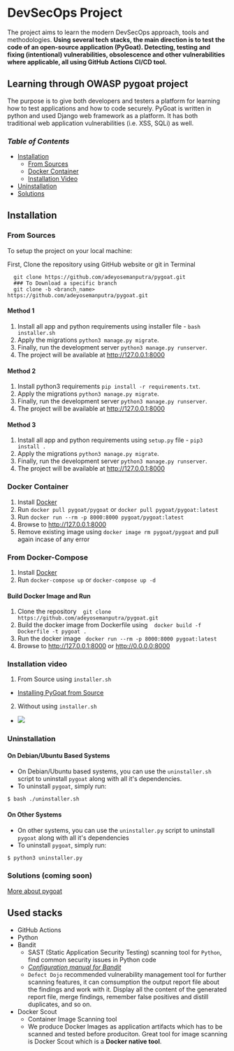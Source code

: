 # DevSecOps Project 

The project aims to learn the modern DevSecOps approach, tools and methodologies. **Using several tech stacks, the main direction is to test the code of an open-source application (PyGoat). Detecting, testing and fixing (intentional) vulnerabilities, obsolescence and other vulnerabilities where applicable, all using GitHub Actions CI/CD tool.**

## Learning through OWASP pygoat project
The purpose is to give both developers and testers a platform for learning how to test applications and how to code securely. PyGoat is written in python and used Django web framework as a platform. It has both traditional web application vulnerabilities (i.e. XSS, SQLi) as well.


### *Table of Contents*

  * [Installation](#installation)
     * [From Sources](#from-sources)
     * [Docker Container](#docker-container)
     * [Installation Video](#installation-video)
  * [Uninstallation](#uninstallation)
  * [Solutions](#solutions-coming-soon)

## Installation

### From Sources

To setup the project on your local machine:
<br>

First, Clone the repository using GitHub website or git in Terminal
```
  git clone https://github.com/adeyosemanputra/pygoat.git
  ### To Download a specific branch
  git clone -b <branch_name> https://github.com/adeyosemanputra/pygoat.git
```

#### Method 1

1. Install all app and python requirements using installer file - `bash installer.sh`
2. Apply the migrations `python3 manage.py migrate`.<br>
3. Finally, run the development server `python3 manage.py runserver`.<br>
4. The project will be available at <http://127.0.0.1:8000> 

#### Method 2

1. Install python3 requirements `pip install -r requirements.txt`.<br> 
2. Apply the migrations `python3 manage.py migrate`.<br>
3. Finally, run the development server `python3 manage.py runserver`.<br>
4. The project will be available at <http://127.0.0.1:8000> 

#### Method 3

1. Install all app and python requirements using `setup.py` file - `pip3 install .`
2. Apply the migrations `python3 manage.py migrate`.<br>
3. Finally, run the development server `python3 manage.py runserver`.<br>
4. The project will be available at <http://127.0.0.1:8000> 


### Docker Container
1. Install [Docker](https://www.docker.com)
2. Run `docker pull pygoat/pygoat` or `docker pull pygoat/pygoat:latest`
3. Run `docker run --rm -p 8000:8000 pygoat/pygoat:latest`
4. Browse to <http://127.0.0.1:8000> 
5. Remove existing image using `docker image rm pygoat/pygoat` and pull again incase of any error


### From Docker-Compose 
1. Install [Docker](https://www.docker.com)
2. Run `docker-compose up` or `docker-compose up -d`

#### Build Docker Image and Run
1. Clone the repository  &ensp; `git clone https://github.com/adeyosemanputra/pygoat.git` 
2. Build the docker image from Dockerfile using &ensp; `docker build -f Dockerfile -t pygoat .`
3. Run the docker image &ensp;`docker run --rm -p 8000:8000 pygoat:latest`
4. Browse to <http://127.0.0.1:8000> or <http://0.0.0.0:8000> 


### Installation video 

1. From Source using `installer.sh`
 - [Installing PyGoat from Source](https://www.youtube.com/watch?v=7bYBJXG3FRQ)
2. Without using `installer.sh`
 - [![](http://img.youtube.com/vi/rfzQiMeiwso/0.jpg)](http://www.youtube.com/watch?v=rfzQiMeiwso "Installation Pygoat")


### Uninstallation

#### On Debian/Ubuntu Based Systems
- On Debian/Ubuntu based systems, you can use the `uninstaller.sh` script to uninstall `pygoat` along with all it's dependencies.
- To uninstall `pygoat`, simply run:
```bash
$ bash ./uninstaller.sh
```

#### On Other Systems
- On other systems, you can use the `uninstaller.py` script to uninstall `pygoat` along with all it's dependencies
- To uninstall `pygoat`, simply run:
```bash
$ python3 uninstaller.py
```


### Solutions (coming soon)

[More about pygoat](https://owasp.org/www-project-pygoat/)


## Used stacks
* GitHub Actions
* Python
* Bandit
  - SAST (Static Application Security Testing) scanning tool for `Python`, find common security issues in Python code
  - [*Configuration manual for Bandit*](https://bandit.readthedocs.io/en/latest/man/bandit.html)
  - `Defect Dojo` recommended vulnerability management tool for further scanning features, it can comsumption the output report file about the findings and work with it.
    Display all the content of the generated report file, merge findings, remember false positives and distill duplicates, and so on.
* Docker Scout
  - Container Image Scanning tool
  - We produce Docker Images as application artifacts which has to be scanned and tested before produciton. Great tool for image scanning is Docker Scout which is a **Docker native tool**.